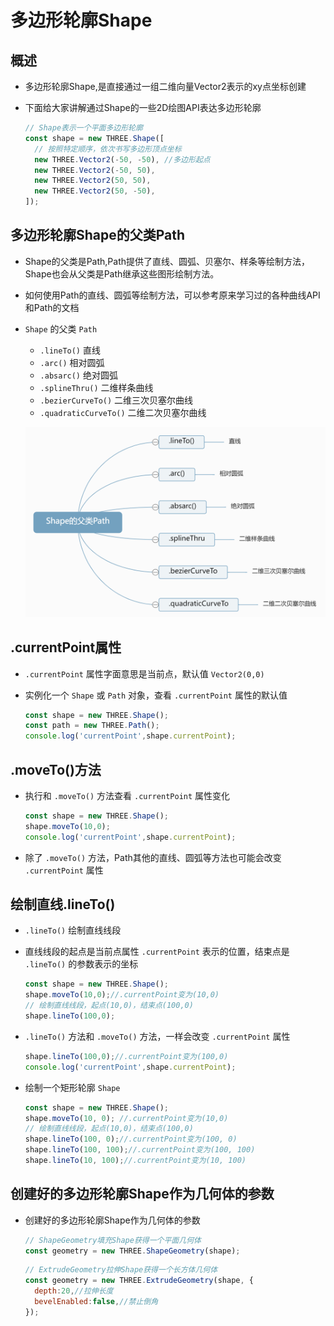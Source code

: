 # 多边形轮廓Shape

## 概述

+ 多边形轮廓Shape,是直接通过一组二维向量Vector2表示的xy点坐标创建
+ 下面给大家讲解通过Shape的一些2D绘图API表达多边形轮廓

  ```js
  // Shape表示一个平面多边形轮廓
  const shape = new THREE.Shape([
    // 按照特定顺序，依次书写多边形顶点坐标
    new THREE.Vector2(-50, -50), //多边形起点
    new THREE.Vector2(-50, 50),
    new THREE.Vector2(50, 50),
    new THREE.Vector2(50, -50),
  ]);
  ```

## 多边形轮廓Shape的父类Path

+ Shape的父类是Path,Path提供了直线、圆弧、贝塞尔、样条等绘制方法，Shape也会从父类是Path继承这些图形绘制方法。

+ 如何使用Path的直线、圆弧等绘制方法，可以参考原来学习过的各种曲线API和Path的文档

+ `Shape` 的父类 `Path`

  + `.lineTo()` 直线
  + `.arc()` 相对圆弧
  + `.absarc()` 绝对圆弧
  + `.splineThru()` 二维样条曲线
  + `.bezierCurveTo()` 二维三次贝塞尔曲线
  + `.quadraticCurveTo()` 二维二次贝塞尔曲线

  ![Shape的父类Path](images/Shape的父类Path.png)

## .currentPoint属性

+ `.currentPoint` 属性字面意思是当前点，默认值 `Vector2(0,0)`

+ 实例化一个 `Shape` 或 `Path` 对象，查看 `.currentPoint` 属性的默认值

  ```js
  const shape = new THREE.Shape();
  const path = new THREE.Path();
  console.log('currentPoint',shape.currentPoint);
  ```

## .moveTo()方法

+ 执行和 `.moveTo()` 方法查看 `.currentPoint` 属性变化

  ```js
  const shape = new THREE.Shape();
  shape.moveTo(10,0);
  console.log('currentPoint',shape.currentPoint);
  ```

+ 除了 `.moveTo()` 方法，Path其他的直线、圆弧等方法也可能会改变 `.currentPoint` 属性

## 绘制直线.lineTo()

+ `.lineTo()` 绘制直线线段
+ 直线线段的起点是当前点属性 `.currentPoint` 表示的位置，结束点是 `.lineTo()` 的参数表示的坐标

  ```js
  const shape = new THREE.Shape();
  shape.moveTo(10,0);//.currentPoint变为(10,0)
  // 绘制直线线段，起点(10,0)，结束点(100,0)
  shape.lineTo(100,0);
  ```

+ `.lineTo()` 方法和 `.moveTo()` 方法，一样会改变 `.currentPoint` 属性

  ```js
  shape.lineTo(100,0);//.currentPoint变为(100,0)
  console.log('currentPoint',shape.currentPoint);
  ```

+ 绘制一个矩形轮廓 `Shape`

  ```js
  const shape = new THREE.Shape();
  shape.moveTo(10, 0); //.currentPoint变为(10,0)
  // 绘制直线线段，起点(10,0)，结束点(100,0)
  shape.lineTo(100, 0);//.currentPoint变为(100, 0)
  shape.lineTo(100, 100);//.currentPoint变为(100, 100)
  shape.lineTo(10, 100);//.currentPoint变为(10, 100)
  ```

## 创建好的多边形轮廓Shape作为几何体的参数

+ 创建好的多边形轮廓Shape作为几何体的参数

  ```js
  // ShapeGeometry填充Shape获得一个平面几何体
  const geometry = new THREE.ShapeGeometry(shape);
  ```

  ```js
  // ExtrudeGeometry拉伸Shape获得一个长方体几何体
  const geometry = new THREE.ExtrudeGeometry(shape, {
    depth:20,//拉伸长度
    bevelEnabled:false,//禁止倒角
  });
  ```
